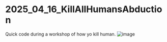 # 2025_04_16_KillAllHumansAbduction
Quick code during a workshop of how yo kill human.
![image](https://github.com/user-attachments/assets/15df0eb2-6188-454f-ad97-7b9610749cd1)
